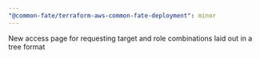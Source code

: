 ```yaml
---
"@common-fate/terraform-aws-common-fate-deployment": minor
---
```


New access page for requesting target and role combinations laid out in a tree format
